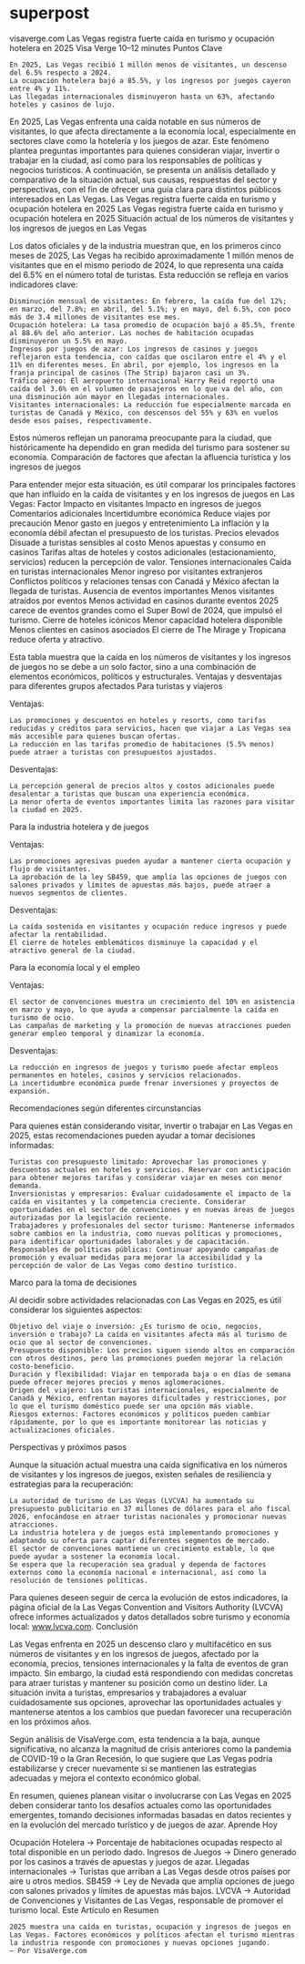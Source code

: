 # superpost


visaverge.com
Las Vegas registra fuerte caída en turismo y ocupación hotelera en 2025
Visa Verge
10–12 minutes
Puntos Clave

    En 2025, Las Vegas recibió 1 millón menos de visitantes, un descenso del 6.5% respecto a 2024.
    La ocupación hotelera bajó a 85.5%, y los ingresos por juegos cayeron entre 4% y 11%.
    Las llegadas internacionales disminuyeron hasta un 63%, afectando hoteles y casinos de lujo.

En 2025, Las Vegas enfrenta una caída notable en sus números de visitantes, lo que afecta directamente a la economía local, especialmente en sectores clave como la hotelería y los juegos de azar. Este fenómeno plantea preguntas importantes para quienes consideran viajar, invertir o trabajar en la ciudad, así como para los responsables de políticas y negocios turísticos. A continuación, se presenta un análisis detallado y comparativo de la situación actual, sus causas, respuestas del sector y perspectivas, con el fin de ofrecer una guía clara para distintos públicos interesados en Las Vegas.
Las Vegas registra fuerte caída en turismo y ocupación hotelera en 2025
Las Vegas registra fuerte caída en turismo y ocupación hotelera en 2025
Situación actual de los números de visitantes y los ingresos de juegos en Las Vegas

Los datos oficiales y de la industria muestran que, en los primeros cinco meses de 2025, Las Vegas ha recibido aproximadamente 1 millón menos de visitantes que en el mismo periodo de 2024, lo que representa una caída del 6.5% en el número total de turistas. Esta reducción se refleja en varios indicadores clave:

    Disminución mensual de visitantes: En febrero, la caída fue del 12%; en marzo, del 7.8%; en abril, del 5.1%; y en mayo, del 6.5%, con poco más de 3.4 millones de visitantes ese mes.
    Ocupación hotelera: La tasa promedio de ocupación bajó a 85.5%, frente al 88.6% del año anterior. Las noches de habitación ocupadas disminuyeron un 5.5% en mayo.
    Ingresos por juegos de azar: Los ingresos de casinos y juegos reflejaron esta tendencia, con caídas que oscilaron entre el 4% y el 11% en diferentes meses. En abril, por ejemplo, los ingresos en la franja principal de casinos (The Strip) bajaron casi un 3%.
    Tráfico aéreo: El aeropuerto internacional Harry Reid reportó una caída del 3.6% en el volumen de pasajeros en lo que va del año, con una disminución aún mayor en llegadas internacionales.
    Visitantes internacionales: La reducción fue especialmente marcada en turistas de Canadá y México, con descensos del 55% y 63% en vuelos desde esos países, respectivamente.

Estos números reflejan un panorama preocupante para la ciudad, que históricamente ha dependido en gran medida del turismo para sostener su economía.
Comparación de factores que afectan la afluencia turística y los ingresos de juegos

Para entender mejor esta situación, es útil comparar los principales factores que han influido en la caída de visitantes y en los ingresos de juegos en Las Vegas:
Factor 	Impacto en visitantes 	Impacto en ingresos de juegos 	Comentarios adicionales
Incertidumbre económica 	Reduce viajes por precaución 	Menor gasto en juegos y entretenimiento 	La inflación y la economía débil afectan el presupuesto de los turistas.
Precios elevados 	Disuade a turistas sensibles al costo 	Menos apuestas y consumo en casinos 	Tarifas altas de hoteles y costos adicionales (estacionamiento, servicios) reducen la percepción de valor.
Tensiones internacionales 	Caída en turistas internacionales 	Menor ingreso por visitantes extranjeros 	Conflictos políticos y relaciones tensas con Canadá y México afectan la llegada de turistas.
Ausencia de eventos importantes 	Menos visitantes atraídos por eventos 	Menos actividad en casinos durante eventos 	2025 carece de eventos grandes como el Super Bowl de 2024, que impulsó el turismo.
Cierre de hoteles icónicos 	Menor capacidad hotelera disponible 	Menos clientes en casinos asociados 	El cierre de The Mirage y Tropicana reduce oferta y atractivo.

Esta tabla muestra que la caída en los números de visitantes y los ingresos de juegos no se debe a un solo factor, sino a una combinación de elementos económicos, políticos y estructurales.
Ventajas y desventajas para diferentes grupos afectados
Para turistas y viajeros

Ventajas:

    Las promociones y descuentos en hoteles y resorts, como tarifas reducidas y créditos para servicios, hacen que viajar a Las Vegas sea más accesible para quienes buscan ofertas.
    La reducción en las tarifas promedio de habitaciones (5.5% menos) puede atraer a turistas con presupuestos ajustados.

Desventajas:

    La percepción general de precios altos y costos adicionales puede desalentar a turistas que buscan una experiencia económica.
    La menor oferta de eventos importantes limita las razones para visitar la ciudad en 2025.

Para la industria hotelera y de juegos

Ventajas:

    Las promociones agresivas pueden ayudar a mantener cierta ocupación y flujo de visitantes.
    La aprobación de la ley SB459, que amplía las opciones de juegos con salones privados y límites de apuestas más bajos, puede atraer a nuevos segmentos de clientes.

Desventajas:

    La caída sostenida en visitantes y ocupación reduce ingresos y puede afectar la rentabilidad.
    El cierre de hoteles emblemáticos disminuye la capacidad y el atractivo general de la ciudad.

Para la economía local y el empleo

Ventajas:

    El sector de convenciones muestra un crecimiento del 10% en asistencia en marzo y mayo, lo que ayuda a compensar parcialmente la caída en turismo de ocio.
    Las campañas de marketing y la promoción de nuevas atracciones pueden generar empleo temporal y dinamizar la economía.

Desventajas:

    La reducción en ingresos de juegos y turismo puede afectar empleos permanentes en hoteles, casinos y servicios relacionados.
    La incertidumbre económica puede frenar inversiones y proyectos de expansión.

Recomendaciones según diferentes circunstancias

Para quienes están considerando visitar, invertir o trabajar en Las Vegas en 2025, estas recomendaciones pueden ayudar a tomar decisiones informadas:

    Turistas con presupuesto limitado: Aprovechar las promociones y descuentos actuales en hoteles y servicios. Reservar con anticipación para obtener mejores tarifas y considerar viajar en meses con menor demanda.
    Inversionistas y empresarios: Evaluar cuidadosamente el impacto de la caída en visitantes y la competencia creciente. Considerar oportunidades en el sector de convenciones y en nuevas áreas de juegos autorizadas por la legislación reciente.
    Trabajadores y profesionales del sector turismo: Mantenerse informados sobre cambios en la industria, como nuevas políticas y promociones, para identificar oportunidades laborales y de capacitación.
    Responsables de políticas públicas: Continuar apoyando campañas de promoción y evaluar medidas para mejorar la accesibilidad y la percepción de valor de Las Vegas como destino turístico.

Marco para la toma de decisiones

Al decidir sobre actividades relacionadas con Las Vegas en 2025, es útil considerar los siguientes aspectos:

    Objetivo del viaje o inversión: ¿Es turismo de ocio, negocios, inversión o trabajo? La caída en visitantes afecta más al turismo de ocio que al sector de convenciones.
    Presupuesto disponible: Los precios siguen siendo altos en comparación con otros destinos, pero las promociones pueden mejorar la relación costo-beneficio.
    Duración y flexibilidad: Viajar en temporada baja o en días de semana puede ofrecer mejores precios y menos aglomeraciones.
    Origen del viajero: Los turistas internacionales, especialmente de Canadá y México, enfrentan mayores dificultades y restricciones, por lo que el turismo doméstico puede ser una opción más viable.
    Riesgos externos: Factores económicos y políticos pueden cambiar rápidamente, por lo que es importante monitorear las noticias y actualizaciones oficiales.

Perspectivas y próximos pasos

Aunque la situación actual muestra una caída significativa en los números de visitantes y los ingresos de juegos, existen señales de resiliencia y estrategias para la recuperación:

    La autoridad de turismo de Las Vegas (LVCVA) ha aumentado su presupuesto publicitario en 37 millones de dólares para el año fiscal 2026, enfocándose en atraer turistas nacionales y promocionar nuevas atracciones.
    La industria hotelera y de juegos está implementando promociones y adaptando su oferta para captar diferentes segmentos de mercado.
    El sector de convenciones mantiene un crecimiento estable, lo que puede ayudar a sostener la economía local.
    Se espera que la recuperación sea gradual y dependa de factores externos como la economía nacional e internacional, así como la resolución de tensiones políticas.

Para quienes deseen seguir de cerca la evolución de estos indicadores, la página oficial de la Las Vegas Convention and Visitors Authority (LVCVA) ofrece informes actualizados y datos detallados sobre turismo y economía local: www.lvcva.com.
Conclusión

Las Vegas enfrenta en 2025 un descenso claro y multifacético en sus números de visitantes y en los ingresos de juegos, afectado por la economía, precios, tensiones internacionales y la falta de eventos de gran impacto. Sin embargo, la ciudad está respondiendo con medidas concretas para atraer turistas y mantener su posición como un destino líder. La situación invita a turistas, empresarios y trabajadores a evaluar cuidadosamente sus opciones, aprovechar las oportunidades actuales y mantenerse atentos a los cambios que puedan favorecer una recuperación en los próximos años.

Según análisis de VisaVerge.com, esta tendencia a la baja, aunque significativa, no alcanza la magnitud de crisis anteriores como la pandemia de COVID-19 o la Gran Recesión, lo que sugiere que Las Vegas podría estabilizarse y crecer nuevamente si se mantienen las estrategias adecuadas y mejora el contexto económico global.

En resumen, quienes planean visitar o involucrarse con Las Vegas en 2025 deben considerar tanto los desafíos actuales como las oportunidades emergentes, tomando decisiones informadas basadas en datos recientes y en la evolución del mercado turístico y de juegos de azar.
Aprende Hoy

Ocupación Hotelera → Porcentaje de habitaciones ocupadas respecto al total disponible en un periodo dado.
Ingresos de Juegos → Dinero generado por los casinos a través de apuestas y juegos de azar.
Llegadas internacionales → Turistas que arriban a Las Vegas desde otros países por aire u otros medios.
SB459 → Ley de Nevada que amplía opciones de juego con salones privados y límites de apuestas más bajos.
LVCVA → Autoridad de Convenciones y Visitantes de Las Vegas, responsable de promover el turismo local.
Este Artículo en Resumen

    2025 muestra una caída en turistas, ocupación y ingresos de juegos en Las Vegas. Factores económicos y políticos afectan el turismo mientras la industria responde con promociones y nuevas opciones jugando.
    — Por VisaVerge.com 


